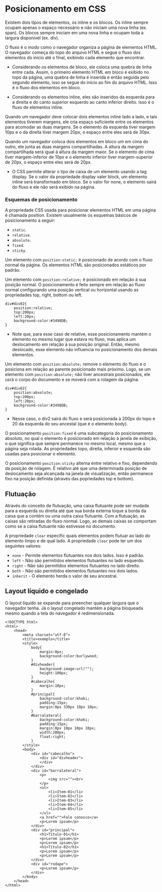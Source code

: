 # Posicionamento em CSS

Existem dois tipos de elementos, os inline e os blocos. Os inline sempre ocupam apenas o espaço necessário e não iniciam uma nova linha (ex. span). Os blocos sempre iniciam em uma nova linha e ocupam toda a largura disponível (ex. div).

O fluxo é o modo como o navegador organiza a página de elementos HTML. O navegador começa do topo do arquivo HTML e segue o fluxo dos elementos do início até o final, exibindo cada elemento que encontrar.

- Considerando os elementos de bloco, ele coloca uma quebra de linha entre cada. Assim, o primeiro elemento HTML em bloco é exibido no topo da página, uma quebra de linha é inserida e então seguida pelo segundo elemento, isso se segue do início ao fim do arquivo HTML. Isso é o fluxo dos elementos em bloco.

- Considerando os elementos inline, eles são inseridos da esquerda para a direita e do canto superior esquerdo ao canto inferior direito. Isso é o fluxo de elementos inline.

Quando um navegador deve colocar dois elementos inline lado a lado, e tais elementos tiverem margens, ele cria espaço suficiente entre os elementos para acomodar as duas margens. Se o elemento da esquerda tiver margem 10px e o da direita tiver margem 20px, o espaço entre eles será de 30px.

Quando um navegador coloca dois elementos em bloco um em cima do outro, ele junta as duas margens compartilhadas. A altura da margem compartilhada será igual à altura da margem maior. Se o elemento de cima tiver margem-inferior de 10px e o elemento inferior tiver margem-superior de 20px, o espaço entre eles será de 20px.

- O CSS permite alterar o tipo de caixa de um elemento usando a tag display. Se o valor da propriedade display valer block, um elemento inline será transformado em bloco. Se o valor for none, o elemento sairá do fluxo e ele não será exibido na página.

### Esquemas de posicionamento

A propriedade CSS usada para posicionar elementos HTML em uma página é chamada position. Existem usualmente os esquemas básicos de posicionamento a seguir:

- `static`.
- `relative`.
- `absolute`.
- `fixed`.
- `sticky`.

Um elemento com `position:static;` é posicionado de acordo com o fluxo normal da página. Os elementos HTML são posicionados estáticos por padrão.

Um elemento com `position:relative;` é posicionado em relação à sua posição normal. O posicionamento é feito sempre em relação ao fluxo normal configurando uma posição vertical ou horizontal usando as propriedades top, right, bottom ou left.

```
div#div02{
    position:relative;
    top:200px;
    left:20px;
    background-color:#3498DB;
}
```

- Note que, para esse caso de relative, esse posicionamento mantém o elemento no mesmo lugar que estava no fluxo, mas aplica um deslocamento em relação à sua posição original. Então, mesmo deslocado, esse elemento não influencia no posicionamento dos demais elementos.

Um elemento com `position:absolute;` remove o elemento do fluxo e o posiciona em relação ao parente posicionado mais próximo. Logo, se um elemento com `position:absolute;` não tiver ancestrais posicionados, ele usrá o corpo do documento e se moverá com a rolagem da página.

```
div#div02{
    position:absolute;
    top:200px;
    left:20px;
    background-color:#3498DB;
}
```

- Nesse caso, o div2 sairá do fluxo e será posicionada à 200px do topo e 20 da esquerda do seu ancestal (que é o elemento body).

O posicionamento `position:fixed` é uma subcategoria do posicionamento absoluto, no qual o elemento é posicionado em relação à janela de exibição, o que significa que sempre permanece no mesmo local, mesmo que a página seja rolada. As propriedades topo, direita, inferior e esquerda são usadas para posicionar o elemento.

O posicionamento `position:sticky` alterna entre relativo e fixo, dependendo da posição de rolagem. É relativo até que uma determinada posição de deslocamento seja alcançada na janela de visualização, então permanece fixo na posição definida (através das popriedades top e bottom).

## Flutuação

Através do conceito de flutuação, uma caixa flutuante pode ser mudada para a esquerda ou direita até que sua borda externa toque a borda da caixa que a contém ou uma outra caixa flutuante. Com a flutuação, as caixas são retiradas do fluxo normal. Logo, as demais caixas se comportam como se a caixa flutuante não estivesse no documento.

A propriedade `clear` especific quais elementos podem flutuar ao lado do elemento limpo e de qual lado. A propriedade `clear` pode ter um dos seguintes valores:

- `none` - Permite elementos flutuantes nos dois lados. Isso é padrão.
- `left` - Não são permitidos elementos flutuantes no lado esquerdo.
- `right` - Não são permitidos elementos flutuantes no lado direito.
- `both` - Não são permitidos elementos flutuantes nos dois lados.
- `inherit` - O elemento herda o valor de seu ancestral.

## Layout líquido e congelado

O layout líquido se expande para preencher qualquer largura que o navegador tenha. Já o layout congelado mantém a página bloqueada mesmo quando a tela do navegador é redimensionada.

```
<!DOCTYPE html>
<html>
    <head>
        <meta charset="utf-8">
        <title>exemplo</title>
        <style>
            body{
                margin:0px;
                background-color:burlywood;
            }
            #divheader{
                background-image:url("");
                height:100px;
            }
            #cabecalho{
                margin:10px;
            }
            #principal{
                background-color:khaki;
                padding:15px;
                margin:0px 330px 10px 10px;
            }
            #barralateral{
                background-color:khaki;
                padding:15px;
                margin:0px 10px 10px 10px;
                width:280px;
                float:right;
            }
        </style>
        <body>
            <div id="cabecalho">
                <div id="divheader">
                </div>
            </div>
            <div id="barralateral">
                <p>
                    <img src=""><br>
                </p>
                <ul>
                    <li>Item-01</li>
                    <li>Item-02</li>
                    <li>Item-03</li>
                    <li>Item-04</li>
                    <li>Item-05</li>
                </ul>
                <a href="">Fale conosco</a>
                <p>Lorem ipsum</p>
            </div>
            <div id="principal">
                <h1>Título-01</h1>
                <p>Lorem ipsum</p>
                <p>Lorem ipsum</p>
                <h1>Título-02</h1>
                <p>Lorem ipsum</p>
                <p>Lorem ipsum</p>
            </div>
            <div id="rodape">
                <p>Lorem ipsum</p>
            </div>
        </body>
    </head>
</html>
```
